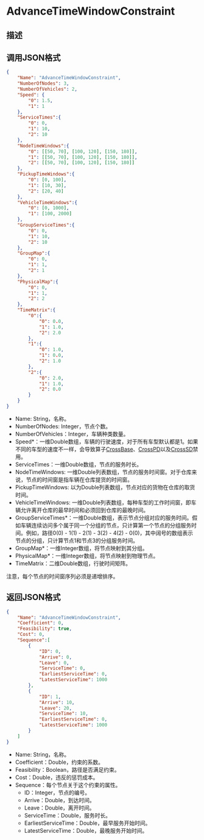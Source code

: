 # AdvanceTimeWindowConstraint

## 描述

## 调用JSON格式

```json
{
	"Name": "AdvanceTimeWindowConstraint",
	"NumberOfNodes": 3,
	"NumberOfVehicles": 2,
	"Speed": {
		"0": 1.5,
		"1": 1
	},
	"ServiceTimes":{
		"0": 0,
		"1": 10,
		"2": 10
	},
	"NodeTimeWindows":{
		"0": [[50, 70], [100, 120], [150, 180]],
		"1": [[50, 70], [100, 120], [150, 180]],
		"2": [[50, 70], [100, 120], [150, 180]]
	},
	"PickupTimeWindows":{
		"0": [0, 100],
		"1": [10, 30],
		"2": [20, 40]
	},
	"VehicleTimeWindows":{
		"0": [0, 1000],
		"1": [100, 2000]
	},
	"GroupServiceTimes":{
		"0": 0,
		"1": 10,
		"2": 10
	},
	"GroupMap":{
		"0": 0,
		"1": 1,
		"2": 1
	},
	"PhysicalMap":{
		"0": 0,
		"1": 1,
		"2": 2
	},
	"TimeMatrix":{ 
		"0":{
			"0": 0.0,
			"1": 1.0,
			"2": 2.0
		},
		"1":{
			"0": 1.0,
			"1": 0.0,
			"2": 1.0
		},
		"2":{
			"0": 2.0,
			"1": 1.0,
			"2": 0.0
		}
	}
}
```
* Name: String，名称。
* NumberOfNodes: Integer，节点个数。
* NumberOfVehicles：Integer，车辆种类数量。
* Speed\*：一维Double数组，车辆的行驶速度，对于所有车型默认都是1。如果不同的车型的速度不一样，会导致算子[CrossBase](../operators/CrossBase.md)、[CrossPD](../operators/CrossPD.md)以及[CrossSD](../operators/CrossSD.md)禁用。
* ServiceTimes：一维Double数组，节点的服务时长。
* NodeTimeWindows: 一维Double列表数组，节点的服务时间窗。对于仓库来说，节点的时间窗是指车辆在仓库提货的时间窗。
* PickupTimeWindows: 以为Double列表数组，节点对应的货物在仓库的取货时间。
* VehicleTimeWindows: 一维Double列表数组，每种车型的工作时间窗，即车辆允许离开仓库的最早时间和必须回到仓库的最晚时间。
* GroupServiceTimes\*：一维Double数组，表示节点分组对应的服务时间。假如车辆连续访问多个属于同一个分组的节点，只计算第一个节点的分组服务时间。例如，路径0(0) - 1(1) - 2(1) - 3(2) - 4(2) - 0(0)，其中阔号的数组表示节点的分组，只计算节点1和节点3的分组服务时间。
* GroupMap\*：一维Integer数组，将节点映射到其分组。
* PhysicalMap\*：一维Integer数组，将节点映射到物理节点。
* TimeMatrix：二维Double数组，行驶时间矩阵。

注意，每个节点的时间窗序列必须是递增排序。


## 返回JSON格式

```json
{
	"Name": "AdvanceTimeWindowConstraint",
	"Coefficient": 0,
	"Feasibility": true,
	"Cost": 0,
	"Sequence":[
		{
			"ID": 0,
			"Arrive": 0,
			"Leave": 0,
			"ServiceTime": 0,
			"EarliestServiceTime": 0,
			"LatestServiceTime": 1000
		},
		{
			"ID": 1,
			"Arrive": 10,
			"Leave": 20,
			"ServiceTime": 10,
			"EarliestServiceTime": 0,
			"LatestServiceTime": 1000
		}
	]
}
```

* Name: String，名称。
* Coefficient：Double，约束的系数。
* Feasibility：Boolean，路径是否满足约束。
* Cost：Double，违反的惩罚成本。
* Sequence：每个节点关于这个约束的属性。
	+ ID：Integer，节点的编号。
	+ Arrive：Double，到达时间。
	+ Leave：Double，离开时间。
	+  ServiceTime：Double，服务时长。
	+ EarliestServiceTime：Double，最早服务开始时间。
	+ LatestServiceTime：Double，最晚服务开始时间。

